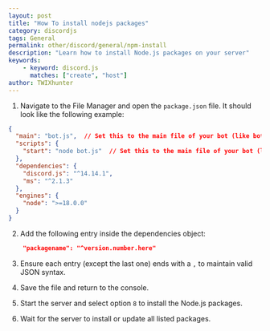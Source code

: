 ```yaml
---
layout: post
title: "How To install nodejs packages"
category: discordjs
tags: General
permalink: other/discord/general/npm-install
description: "Learn how to install Node.js packages on your server"
keywords:
    - keyword: discord.js
      matches: ["create", "host"]
author: TWIXhunter
---
```




1. Navigate to the File Manager and open the `package.json` file. It should look like the following example:

```json
{
  "main": "bot.js",  // Set this to the main file of your bot (like bot.js, main.js or index.js)
  "scripts": {
    "start": "node bot.js"  // Set this to the main file of your bot (like bot.js, main.js or index.js)
  },
  "dependencies": {
    "discord.js": "^14.14.1",
    "ms": "^2.1.3"
  },
  "engines": {
    "node": ">=18.0.0"
  }
}
```

2. Add the following entry inside the dependencies object:

```json
    "packagename": "^version.number.here"
```

3. Ensure each entry (except the last one) ends with a `,` to maintain valid JSON syntax.

4. Save the file and return to the console.

5. Start the server and select option `8` to install the Node.js packages.

6. Wait for the server to install or update all listed packages.
